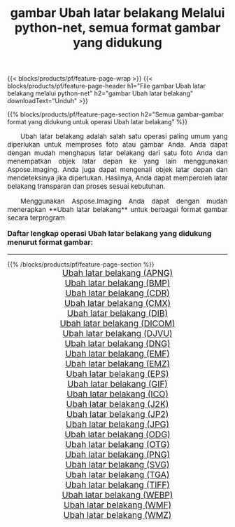 ﻿---
title: gambar Ubah latar belakang Melalui python-net, semua format gambar yang didukung 
weight: 3920
url: /id/python-net/change-background/ 
lang: id
langdirlevel: 2
locales: zh-hans,ja,it,ru,de,es,fr,nl,id,lt,pl,pt,vi,tr,ko,zh-hant,ar,hi,th,sv,cs,uk,he
description: Menggunakan Aspose.Imaging Anda dapat dengan mudah Ubah latar belakang gambar Via python-net
---

{{< blocks/products/pf/feature-page-wrap >}}
{{< blocks/products/pf/feature-page-header h1="File gambar Ubah latar belakang melalui python-net" h2="gambar Ubah latar belakang" downloadText="Unduh" >}}


{{% blocks/products/pf/feature-page-section  h2="Semua gambar-gambar format yang didukung untuk operasi Ubah latar belakang" %}}
<p align="justify" style="text-indent:2em;font-size:15px;">
Ubah latar belakang adalah salah satu operasi paling umum yang diperlukan untuk memproses foto atau gambar Anda. Anda dapat dengan mudah menghapus latar belakang dari satu foto Anda dan menempatkan objek latar depan ke yang lain menggunakan Aspose.Imaging. Anda juga dapat mengenali objek latar depan dan mendeteksinya jika diperlukan. Hasilnya, Anda dapat memperoleh latar belakang transparan dan proses sesuai kebutuhan.
</p>
<p align="justify" style="text-indent:2em;font-size:15px;">
Menggunakan Aspose.Imaging Anda dapat dengan mudah menerapkan **Ubah latar belakang** untuk berbagai format gambar secara terprogram
</p>
<h3 style="margin-top:16px;">
Daftar lengkap operasi Ubah latar belakang yang didukung menurut format gambar:
</h3>
<hr/>
{{% /blocks/products/pf/feature-page-section %}}
<div class="container-fluid productfamilypage bg-gray">
    <div class="convertypes bg-gray agp-content section">
        <div class="container">
		<div class="row other-converters" style="gap: 10px;font-size: 19px;text-align:center;">
		    <div class='col-md-3 other-converter remove-lp remove-rp'><a href="/imaging/id/python-net/change-background/apng/" style="padding:15px;">Ubah latar belakang (APNG)</a></div><div class='col-md-3 other-converter remove-lp remove-rp'><a href="/imaging/id/python-net/change-background/bmp/" style="padding:15px;">Ubah latar belakang (BMP)</a></div><div class='col-md-3 other-converter remove-lp remove-rp'><a href="/imaging/id/python-net/change-background/cdr/" style="padding:15px;">Ubah latar belakang (CDR)</a></div><div class='col-md-3 other-converter remove-lp remove-rp'><a href="/imaging/id/python-net/change-background/cmx/" style="padding:15px;">Ubah latar belakang (CMX)</a></div><div class='col-md-3 other-converter remove-lp remove-rp'><a href="/imaging/id/python-net/change-background/dib/" style="padding:15px;">Ubah latar belakang (DIB)</a></div><div class='col-md-3 other-converter remove-lp remove-rp'><a href="/imaging/id/python-net/change-background/dicom/" style="padding:15px;">Ubah latar belakang (DICOM)</a></div><div class='col-md-3 other-converter remove-lp remove-rp'><a href="/imaging/id/python-net/change-background/djvu/" style="padding:15px;">Ubah latar belakang (DJVU)</a></div><div class='col-md-3 other-converter remove-lp remove-rp'><a href="/imaging/id/python-net/change-background/dng/" style="padding:15px;">Ubah latar belakang (DNG)</a></div><div class='col-md-3 other-converter remove-lp remove-rp'><a href="/imaging/id/python-net/change-background/emf/" style="padding:15px;">Ubah latar belakang (EMF)</a></div><div class='col-md-3 other-converter remove-lp remove-rp'><a href="/imaging/id/python-net/change-background/emz/" style="padding:15px;">Ubah latar belakang (EMZ)</a></div><div class='col-md-3 other-converter remove-lp remove-rp'><a href="/imaging/id/python-net/change-background/eps/" style="padding:15px;">Ubah latar belakang (EPS)</a></div><div class='col-md-3 other-converter remove-lp remove-rp'><a href="/imaging/id/python-net/change-background/gif/" style="padding:15px;">Ubah latar belakang (GIF)</a></div><div class='col-md-3 other-converter remove-lp remove-rp'><a href="/imaging/id/python-net/change-background/ico/" style="padding:15px;">Ubah latar belakang (ICO)</a></div><div class='col-md-3 other-converter remove-lp remove-rp'><a href="/imaging/id/python-net/change-background/j2k/" style="padding:15px;">Ubah latar belakang (J2K)</a></div><div class='col-md-3 other-converter remove-lp remove-rp'><a href="/imaging/id/python-net/change-background/jp2/" style="padding:15px;">Ubah latar belakang (JP2)</a></div><div class='col-md-3 other-converter remove-lp remove-rp'><a href="/imaging/id/python-net/change-background/jpg/" style="padding:15px;">Ubah latar belakang (JPG)</a></div><div class='col-md-3 other-converter remove-lp remove-rp'><a href="/imaging/id/python-net/change-background/odg/" style="padding:15px;">Ubah latar belakang (ODG)</a></div><div class='col-md-3 other-converter remove-lp remove-rp'><a href="/imaging/id/python-net/change-background/otg/" style="padding:15px;">Ubah latar belakang (OTG)</a></div><div class='col-md-3 other-converter remove-lp remove-rp'><a href="/imaging/id/python-net/change-background/png/" style="padding:15px;">Ubah latar belakang (PNG)</a></div><div class='col-md-3 other-converter remove-lp remove-rp'><a href="/imaging/id/python-net/change-background/svg/" style="padding:15px;">Ubah latar belakang (SVG)</a></div><div class='col-md-3 other-converter remove-lp remove-rp'><a href="/imaging/id/python-net/change-background/tga/" style="padding:15px;">Ubah latar belakang (TGA)</a></div><div class='col-md-3 other-converter remove-lp remove-rp'><a href="/imaging/id/python-net/change-background/tiff/" style="padding:15px;">Ubah latar belakang (TIFF)</a></div><div class='col-md-3 other-converter remove-lp remove-rp'><a href="/imaging/id/python-net/change-background/webp/" style="padding:15px;">Ubah latar belakang (WEBP)</a></div><div class='col-md-3 other-converter remove-lp remove-rp'><a href="/imaging/id/python-net/change-background/wmf/" style="padding:15px;">Ubah latar belakang (WMF)</a></div><div class='col-md-3 other-converter remove-lp remove-rp'><a href="/imaging/id/python-net/change-background/wmz/" style="padding:15px;">Ubah latar belakang (WMZ)</a></div>
                </div>
        </div>
    </div>
</div>
<br/>
